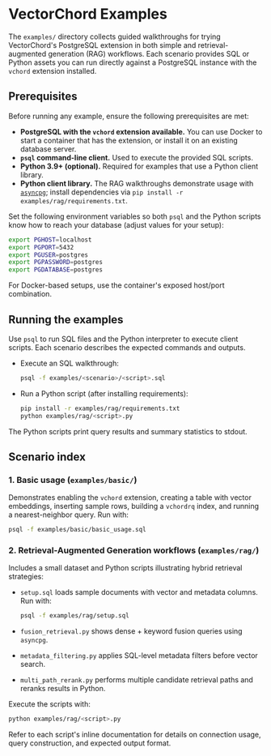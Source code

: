 # VectorChord Examples

The `examples/` directory collects guided walkthroughs for trying VectorChord's PostgreSQL extension in both simple and retrieval-augmented generation (RAG) workflows. Each scenario provides SQL or Python assets you can run directly against a PostgreSQL instance with the `vchord` extension installed.

## Prerequisites

Before running any example, ensure the following prerequisites are met:

- **PostgreSQL with the `vchord` extension available.** You can use Docker to start a container that has the extension, or install it on an existing database server.
- **`psql` command-line client.** Used to execute the provided SQL scripts.
- **Python 3.9+ (optional).** Required for examples that use a Python client library.
- **Python client library.** The RAG walkthroughs demonstrate usage with [`asyncpg`](https://github.com/MagicStack/asyncpg); install dependencies via `pip install -r examples/rag/requirements.txt`.

Set the following environment variables so both `psql` and the Python scripts know how to reach your database (adjust values for your setup):

```bash
export PGHOST=localhost
export PGPORT=5432
export PGUSER=postgres
export PGPASSWORD=postgres
export PGDATABASE=postgres
```

For Docker-based setups, use the container's exposed host/port combination.

## Running the examples

Use `psql` to run SQL files and the Python interpreter to execute client scripts. Each scenario describes the expected commands and outputs.

- Execute an SQL walkthrough:

  ```bash
  psql -f examples/<scenario>/<script>.sql
  ```

- Run a Python script (after installing requirements):

  ```bash
  pip install -r examples/rag/requirements.txt
  python examples/rag/<script>.py
  ```

The Python scripts print query results and summary statistics to stdout.

## Scenario index

### 1. Basic usage (`examples/basic/`)

Demonstrates enabling the `vchord` extension, creating a table with vector embeddings, inserting sample rows, building a `vchordrq` index, and running a nearest-neighbor query. Run with:

```bash
psql -f examples/basic/basic_usage.sql
```

### 2. Retrieval-Augmented Generation workflows (`examples/rag/`)

Includes a small dataset and Python scripts illustrating hybrid retrieval strategies:

- `setup.sql` loads sample documents with vector and metadata columns. Run with:

  ```bash
  psql -f examples/rag/setup.sql
  ```

- `fusion_retrieval.py` shows dense + keyword fusion queries using `asyncpg`.
- `metadata_filtering.py` applies SQL-level metadata filters before vector search.
- `multi_path_rerank.py` performs multiple candidate retrieval paths and reranks results in Python.

Execute the scripts with:

```bash
python examples/rag/<script>.py
```

Refer to each script's inline documentation for details on connection usage, query construction, and expected output format.
